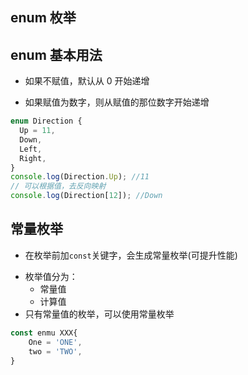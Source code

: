 ## enum 枚举

## enum 基本用法

- 如果不赋值，默认从 0 开始递增

* 如果赋值为数字，则从赋值的那位数字开始递增

```ts
enum Direction {
  Up = 11,
  Down,
  Left,
  Right,
}
console.log(Direction.Up); //11
// 可以根据值，去反向映射
console.log(Direction[12]); //Down
```

## 常量枚举

- 在枚举前加`const`关键字，会生成常量枚举(可提升性能)

* 枚举值分为：
  - 常量值
  - 计算值
* 只有常量值的枚举，可以使用常量枚举

```ts
const enmu XXX{
    One = 'ONE',
    two = 'TWO',
}
```
